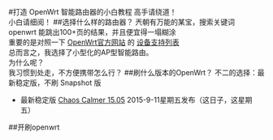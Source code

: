 #打造 OpenWrt 智能路由器的小白教程
高手请绕道！<br>
小白请细阅！
##选择什么样的路由器？
兲朝有万能的某宝，搜索关键词 openwrt 能跳出100+页的结果，并且便宜得一塌糊涂<br>
重要的是对照一下 [OpenWrt官方网站](https://openwrt.org/) 的 [设备支持列表](https://wiki.openwrt.org/toh/start)<br>
总而言之，我选择了小型化的AP型智能路由。<br>
为什么呢？<br>
我习惯到处走，不方便携带怎么行？
##刷什么版本的OpenWrt？
不二的选择：最新稳定版，不刷 Snapshot 版
- 最新稳定版 [Chaos Calmer 15.05](https://downloads.openwrt.org/chaos_calmer/15.05/) 2015-9-11星期五发布（这日子，这星期五）<br>

##开刷openwrt

